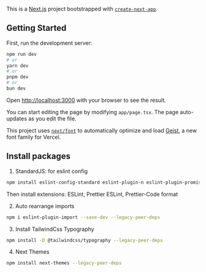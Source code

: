 This is a [Next.js](https://nextjs.org) project bootstrapped with [`create-next-app`](https://nextjs.org/docs/app/api-reference/cli/create-next-app).

## Getting Started

First, run the development server:

```bash
npm run dev
# or
yarn dev
# or
pnpm dev
# or
bun dev
```

Open [http://localhost:3000](http://localhost:3000) with your browser to see the result.

You can start editing the page by modifying `app/page.tsx`. The page auto-updates as you edit the file.

This project uses [`next/font`](https://nextjs.org/docs/app/building-your-application/optimizing/fonts) to automatically optimize and load [Geist](https://vercel.com/font), a new font family for Vercel.

## Install packages

1. StandardJS: for eslint config

```bash
npm install eslint-config-standard eslint-plugin-n eslint-plugin-promise eslint-plugin-tailwindcss eslint-config-prettier --legacy-peer-deps
```

Then install extensions: ESLint, Prettier ESLint, Prettier-Code format

2. Auto rearrange imports

```bash
npm i eslint-plugin-import --save-dev --legacy-peer-deps
```

3. Install TailwindCss Typography

```bash
npm install -D @tailwindcss/typography --legacy-peer-deps
```

4. Next Themes

```bash
npm install next-themes --legacy-peer-deps
```
